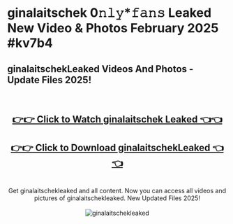 # ginalaitschek 0𝚗𝚕𝚢*𝚏𝚊𝚗𝚜 Leaked New Video & Photos February 2025 #kv7b4

<h2>ginalaitschekLeaked Videos And Photos - Update Files 2025!</h2>
<br>
<div align="center">
<h2><a href="https://mediaupload.pro?title=ginalaitschek&ref=11F" rel="nofollow">👉👉 Click to Watch ginalaitschek Leaked 👈👈</a></h2>
<h2><a href="https://mediaupload.pro?title=ginalaitschek&ref=11F" rel="nofollow">👉👉 Click to Download ginalaitschekLeaked 👈👈</a></h2>
<br>
Get ginalaitschekleaked and all content. Now you can access all videos and pictures of ginalaitschekleaked. New Updated Files 2025!
<br>
<br>
<a href="https://mediaupload.pro?title=ginalaitschek&ref=11F" rel="nofollow" data-target="animated-image.originalLink"><img src="https://i.ibb.co/Gkj2r4b/banner.png" alt="ginalaitschekleaked" style="max-width: 100%; display: inline-block;" data-target="animated-image.originalImage"></a>
</div>
<br>


